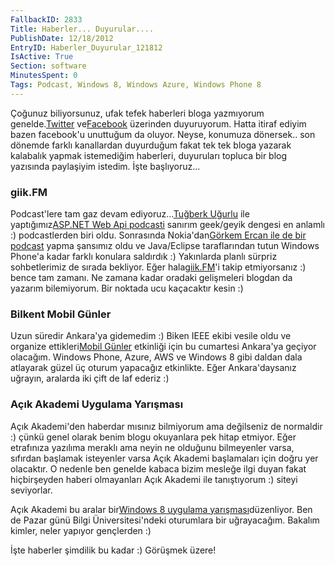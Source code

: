 ```yaml
---
FallbackID: 2833
Title: Haberler... Duyurular....
PublishDate: 12/18/2012
EntryID: Haberler_Duyurular_121812
IsActive: True
Section: software
MinutesSpent: 0
Tags: Podcast, Windows 8, Windows Azure, Windows Phone 8
---
```

Çoğunuz biliyorsunuz, ufak tefek haberleri bloga yazmıyorum
genelde.[Twitter](http://www.twitter.com/daronyondem)
ve[Facebook](http://www.facebook.com/daronyoendem) üzerinden
duyuruyorum. Hatta itiraf ediyim bazen facebook'u unuttuğum da oluyor.
Neyse, konumuza dönersek.. son dönemde farklı kanallardan duyurduğum
fakat tek tek bloga yazarak kalabalık yapmak istemediğim haberleri,
duyuruları topluca bir blog yazısında paylaşiyim istedim. İşte
başlıyoruz...

### giik.FM

Podcast'lere tam gaz devam ediyoruz...[Tuğberk
Uğurlu](http://www.tugberkugurlu.com/) ile yaptığımız[ASP.NET Web Api
podcasti](http://giik.fm/tugberk-ugurlu-ile-asp-net-web-api-uzerine-soylesi/)
sanırım geek/geyik dengesi en anlamlı :) podcastlerden biri oldu.
Sonrasında Nokia'dan[Görkem Ercan ile de bir
podcast](http://giik.fm/nokiadan-gorkem-ercan-ile-soylesi/) yapma
şansımız oldu ve Java/Eclipse taraflarından tutun Windows Phone'a kadar
farklı konulara saldırdık :) Yakınlarda planlı sürpriz sohbetlerimiz de
sırada bekliyor. Eğer hala[giik.FM](http://giik.fm)'i takip etmiyorsanız
:) bence tam zamanı. Ne zamana kadar oradaki gelişmeleri blogdan da
yazarım bilemiyorum. Bir noktada ucu kaçacaktır kesin :)

### Bilkent Mobil Günler

Uzun süredir Ankara'ya gidemedim :) Biken IEEE ekibi vesile oldu ve
organize ettikleri[Mobil
Günler](http://ieee.bilkent.edu.tr/mobilgunler/mobIndex.html?) etkinliği
için bu cumartesi Ankara'ya geçiyor olacağım. Windows Phone, Azure, AWS
ve Windows 8 gibi daldan dala atlayarak güzel üç oturum yapacağız
etkinlikte. Eğer Ankara'daysanız uğrayın, aralarda iki çift de laf
ederiz :)

### Açık Akademi Uygulama Yarışması

Açık Akademi'den haberdar mısınız bilmiyorum ama değilseniz de normaldir
:) çünkü genel olarak benim blogu okuyanlara pek hitap etmiyor. Eğer
etrafınıza yazılıma meraklı ama neyin ne olduğunu bilmeyenler varsa,
sıfırdan başlamak isteyenler varsa Açık Akademi başlamaları için doğru
yer olacaktır. O nedenle ben genelde kabaca bizim mesleğe ilgi duyan
fakat hiçbirşeyden haberi olmayanları Açık Akademi ile tanıştıyorum :)
siteyi seviyorlar.

Açık Akademi bu aralar bir[Windows 8 uygulama
yarışması](https://www.acikakademi.com/acikakademi/eep/ContentDetails.aspx?ID=38)düzenliyor.
Ben de Pazar günü Bilgi Üniversitesi'ndeki oturumlara bir uğrayacağım.
Bakalım kimler, neler yapıyor gençlerden :)

İşte haberler şimdilik bu kadar :) Görüşmek üzere!


